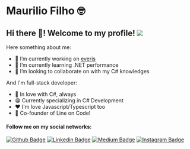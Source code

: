 # Maurilio Filho 🤓

## Hi there 👋! Welcome to my profile! ![](https://komarev.com/ghpvc/?username=mauriliofilho&style=flat-square)

Here something about me:

- 🔭 I’m currently working on [everis](www.eveeris.com)
- 🌱 I’m currently learning .NET performance
- 👯 I’m looking to collaborate on with my C# knowledges

And I'm full-stack developer:
 - 💜 In love with C#, always
 - 😁 Currently specializing in C# Development
 - ❤️ I'm love Javascript/Typescript too
 - 🚀 Co-founder of Line on Code!

#### Follow me on my social networks:
[![Github Badge](https://img.shields.io/badge/-Github-000?style=flat-square&logo=Github&logoColor=white&link=https://github.com/mauriliofilho)](https://github.com/mauriliofilho)
[![Linkedin Badge](https://img.shields.io/badge/-LinkedIn-blue?style=flat-square&logo=Linkedin&logoColor=white&link=https://www.linkedin.com/in/mauriliofilho/)](https://www.linkedin.com/in/mauriliofilho/)
[![Medium Badge](https://img.shields.io/badge/-Medium-000000?style=flat-square&labelColor=000000&logo=medium&logoColor=white&link=https://medium.com/@mauriliofilho)](https://medium.com/@mauriliofilho)
[![Instagram Badge](https://img.shields.io/badge/-Instagram-C13584?style=flat-square&labelColor=C13584&logo=instagram&logoColor=white&link=https://www.instagram.com/mauriliobsfilho/)](https://www.instagram.com/mauriliobsfilho/)
